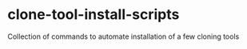 # clone-tool-install-scripts
Collection of commands to automate installation of a few cloning tools
